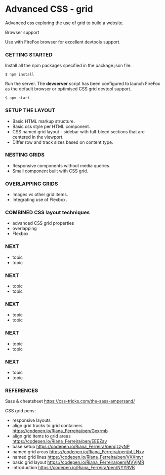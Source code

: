 # Advanced CSS - grid

Advanced css exploring the use of grid to build a website.

Browser support

Use with FireFox browser for excellent devtools support.

### GETTING STARTED

Install all the npm packages specified in the package.json file.
```
$ npm install
```

Run the server.
The **devserver** script has been configured to launch FireFox as the default browser or optimised CSS grid devtool support.
```
$ npm start
```

### SETUP THE LAYOUT
* Basic HTML markup structure.
* Basic css style per HTML component.
* CSS named grid layout - sidebar with full-bleed sections that are centered in the viewport.
* Differ row and track sizes based on content type.

### NESTING GRIDS
* Responsive components without media queries.
* Small component built with CSS grid.

### OVERLAPPING GRIDS
* Images vs other grid items.
* Integrating use of Flexbox.

### COMBINED CSS layout techniques
* advanced CSS grid properties
* overlapping
* Flexbox

### NEXT
* topic
* topic

### NEXT
* topic
* topic

### NEXT
* topic
* topic

### NEXT
* topic
* topic

### NEXT
* topic
* topic

### REFERENCES
Sass & cheatsheet https://css-tricks.com/the-sass-ampersand/

CSS grid pens:
* responsive layouts
* align grid tracks to grid containers https://codepen.io/Riana_Ferreira/pen/Gxxrmb
* align grid items to grid areas https://codepen.io/Riana_Ferreira/pen/EEEZav
* base setup https://codepen.io/Riana_Ferreira/pen/jzzyNP
* named grid areas https://codepen.io/Riana_Ferreira/pen/pLLNxv
* named grid lines https://codepen.io/Riana_Ferreira/pen/VXXmyr
* basic grid layout https://codepen.io/Riana_Ferreira/pen/MVVjMR
* introduction https://codepen.io/Riana_Ferreira/pen/NYYRVB
